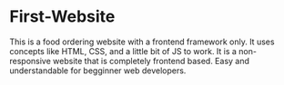 # First-Website
This is a food ordering website with a frontend framework only. It uses concepts like HTML, CSS, and a little bit of JS to work.
It is a non-responsive website that is completely frontend based.
Easy and understandable for begginner web developers.
